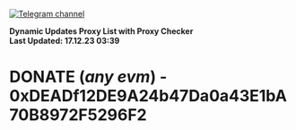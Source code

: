 [![Telegram channel](https://img.shields.io/endpoint?url=https://runkit.io/damiankrawczyk/telegram-badge/branches/master?url=https://t.me/n4z4v0d)](https://t.me/n4z4v0d) 

**Dynamic Updates Proxy List with Proxy Checker**  
**Last Updated: 17.12.23 03:39**

# DONATE (_any evm_) - 0xDEADf12DE9A24b47Da0a43E1bA70B8972F5296F2
